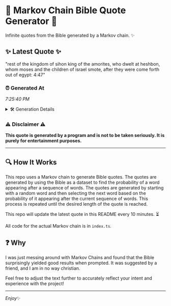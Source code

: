 # 📖 Markov Chain Bible Quote Generator 📖

Infinite quotes from the Bible generated by a Markov chain. ✨

## ✨ Latest Quote ✨
"rest of the kingdom of sihon king of the amorites, who dwelt at heshbon, whom moses and the children of israel smote, after they were come forth out of egypt: 4:47"

### ⏰ Generated At
*7:25:40 PM*

<details>
    <summary>🛠️ Generation Details</summary>
    <p>
        <strong>🌱 Seed:</strong> rest<br>
        <strong>🔄 Iterations:</strong> 30<br>
        <strong>📜 Context History:</strong><br>[ rest ]: of<br>[ rest, of ]: the<br>[ rest, of, the ]: kingdom<br>[ rest, of, the, kingdom ]: of<br>[ rest, of, the, kingdom, of ]: sihon<br>[ rest, of, the, kingdom, of, sihon ]: king<br>[ of, the, kingdom, of, sihon, king ]: of<br>[ the, kingdom, of, sihon, king, of ]: the<br>[ kingdom, of, sihon, king, of, the ]: amorites,<br>[ of, sihon, king, of, the, amorites, ]: who<br>[ sihon, king, of, the, amorites,, who ]: dwelt<br>[ king, of, the, amorites,, who, dwelt ]: at<br>[ of, the, amorites,, who, dwelt, at ]: heshbon,<br>[ the, amorites,, who, dwelt, at, heshbon, ]: whom<br>[ amorites,, who, dwelt, at, heshbon,, whom ]: moses<br>[ who, dwelt, at, heshbon,, whom, moses ]: and<br>[ dwelt, at, heshbon,, whom, moses, and ]: the<br>[ at, heshbon,, whom, moses, and, the ]: children<br>[ heshbon,, whom, moses, and, the, children ]: of<br>[ whom, moses, and, the, children, of ]: israel<br>[ moses, and, the, children, of, israel ]: smote,<br>[ and, the, children, of, israel, smote, ]: after<br>[ the, children, of, israel, smote,, after ]: they<br>[ children, of, israel, smote,, after, they ]: were<br>[ of, israel, smote,, after, they, were ]: come<br>[ israel, smote,, after, they, were, come ]: forth<br>[ smote,, after, they, were, come, forth ]: out<br>[ after, they, were, come, forth, out ]: of<br>[ they, were, come, forth, out, of ]: egypt:<br>[ were, come, forth, out, of, egypt: ]: 4:47<br>
    </p>
</details>

### ⚠️ Disclaimer ⚠️
**This quote is generated by a program and is not to be taken seriously. It is purely for entertainment purposes.**

---

## 🔍 How It Works

This repo uses a Markov chain to generate Bible quotes. The quotes are generated by using the Bible as a dataset to find the probability of a word appearing after a sequence of words. The quotes are generated by starting with a random word and then selecting the next word based on the probability of it appearing after the current sequence of words. This process is repeated until the desired length of the quote is reached.

This repo will update the latest quote in this README every 10 minutes. ⏳

All code for the actual Markov chain is in `index.ts`.

## ❓ Why

I was just messing around with Markov Chains and found that the Bible surprisingly yielded good results when prompted. 
It was suggested by a friend, and I am in no way christian.

Feel free to adjust the text further to accurately reflect your intent and experience with the project!

---

*Enjoy*✨
